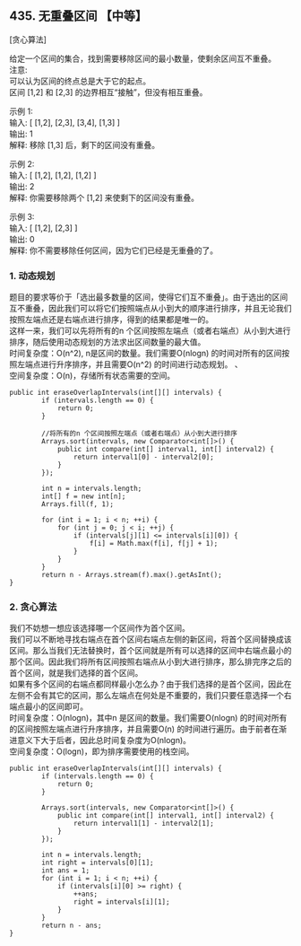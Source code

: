 ## 435. 无重叠区间 【中等】       
[贪心算法]     

给定一个区间的集合，找到需要移除区间的最小数量，使剩余区间互不重叠。      
注意:      
可以认为区间的终点总是大于它的起点。     
区间 [1,2] 和 [2,3] 的边界相互“接触”，但没有相互重叠。       

示例 1:    
输入: [ [1,2], [2,3], [3,4], [1,3] ]      
输出: 1     
解释: 移除 [1,3] 后，剩下的区间没有重叠。      

示例 2:     
输入: [ [1,2], [1,2], [1,2] ]      
输出: 2     
解释: 你需要移除两个 [1,2] 来使剩下的区间没有重叠。      

示例 3:    
输入: [ [1,2], [2,3] ]     
输出: 0     
解释: 你不需要移除任何区间，因为它们已经是无重叠的了。      

### 1. 动态规划      
题目的要求等价于「选出最多数量的区间，使得它们互不重叠」。由于选出的区间互不重叠，因此我们可以将它们按照端点从小到大的顺序进行排序，并且无论我们按照左端点还是右端点进行排序，得到的结果都是唯一的。      
这样一来，我们可以先将所有的n 个区间按照左端点（或者右端点）从小到大进行排序，随后使用动态规划的方法求出区间数量的最大值。      
时间复杂度：O(n^2), n是区间的数量。我们需要O(nlogn) 的时间对所有的区间按照左端点进行升序排序，并且需要O(n^2) 的时间进行动态规划。      、  
空间复杂度：O(n)，存储所有状态需要的空间。      
```
public int eraseOverlapIntervals(int[][] intervals) {
        if (intervals.length == 0) {
            return 0;
        }
        
        //将所有的n 个区间按照左端点（或者右端点）从小到大进行排序
        Arrays.sort(intervals, new Comparator<int[]>() {
            public int compare(int[] interval1, int[] interval2) {
                return interval1[0] - interval2[0];
            }
        });

        int n = intervals.length;
        int[] f = new int[n];
        Arrays.fill(f, 1);
        
        for (int i = 1; i < n; ++i) {
            for (int j = 0; j < i; ++j) {
                if (intervals[j][1] <= intervals[i][0]) {
                    f[i] = Math.max(f[i], f[j] + 1);
                }
            }
        }
        return n - Arrays.stream(f).max().getAsInt();
}
```

### 2. 贪心算法    
我们不妨想一想应该选择哪一个区间作为首个区间。     
我们可以不断地寻找右端点在首个区间右端点左侧的新区间，将首个区间替换成该区间。那么当我们无法替换时，首个区间就是所有可以选择的区间中右端点最小的那个区间。因此我们将所有区间按照右端点从小到大进行排序，那么排完序之后的首个区间，就是我们选择的首个区间。     
如果有多个区间的右端点都同样最小怎么办？由于我们选择的是首个区间，因此在左侧不会有其它的区间，那么左端点在何处是不重要的，我们只要任意选择一个右端点最小的区间即可。     
时间复杂度：O(nlogn)，其中n 是区间的数量。我们需要O(nlogn) 的时间对所有的区间按照左端点进行升序排序，并且需要O(n) 的时间进行遍历。由于前者在渐进意义下大于后者，因此总时间复杂度为O(nlogn)。   
空间复杂度：O(logn)，即为排序需要使用的栈空间。     
```
public int eraseOverlapIntervals(int[][] intervals) {
        if (intervals.length == 0) {
            return 0;
        }
        
        Arrays.sort(intervals, new Comparator<int[]>() {
            public int compare(int[] interval1, int[] interval2) {
                return interval1[1] - interval2[1];
            }
        });

        int n = intervals.length;
        int right = intervals[0][1];
        int ans = 1;
        for (int i = 1; i < n; ++i) {
            if (intervals[i][0] >= right) {
                ++ans;
                right = intervals[i][1];
            }
        }
        return n - ans;
}
```























